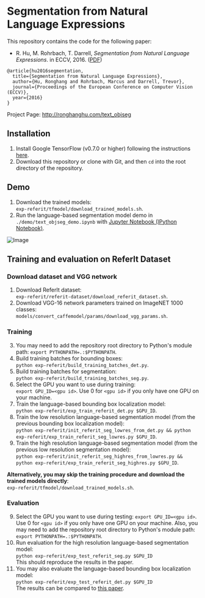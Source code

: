 # Segmentation from Natural Language Expressions
This repository contains the code for the following paper:

* R. Hu, M. Rohrbach, T. Darrell, *Segmentation from Natural Language Expressions*. in ECCV, 2016. ([PDF](http://arxiv.org/pdf/1603.06180))
```
@article{hu2016segmentation,
  title={Segmentation from Natural Language Expressions},
  author={Hu, Ronghang and Rohrbach, Marcus and Darrell, Trevor},
  journal={Proceedings of the European Conference on Computer Vision (ECCV)},
  year={2016}
}
```

Project Page: http://ronghanghu.com/text_objseg  

## Installation
1. Install Google TensorFlow (v0.7.0 or higher) following the instructions [here](https://www.tensorflow.org/versions/master/get_started/os_setup.html).
2. Download this repository or clone with Git, and then `cd` into the root directory of the repository.

## Demo
1. Download the trained models:  
`exp-referit/tfmodel/download_trained_models.sh`.
2. Run the language-based segmentation model demo in `./demo/text_objseg_demo.ipynb` with [Jupyter Notebook (IPython Notebook)](http://ipython.org/notebook.html).

![Image](http://www.eecs.berkeley.edu/~ronghang/projects/text_objseg/text_objseg_demo.jpg)

## Training and evaluation on ReferIt Dataset

### Download dataset and VGG network
1. Download ReferIt dataset:  
`exp-referit/referit-dataset/download_referit_dataset.sh`.
2. Download VGG-16 network parameters trained on ImageNET 1000 classes:  
`models/convert_caffemodel/params/download_vgg_params.sh`.

### Training
3. You may need to add the repository root directory to Python's module path: `export PYTHONPATH=.:$PYTHONPATH`.
4. Build training batches for bounding boxes:  
`python exp-referit/build_training_batches_det.py`.
5. Build training batches for segmentation:  
`python exp-referit/build_training_batches_seg.py`.
6. Select the GPU you want to use during training:  
`export GPU_ID=<gpu id>`. Use 0 for `<gpu id>` if you only have one GPU on your machine.
5. Train the language-based bounding box localization model:  
`python exp-referit/exp_train_referit_det.py $GPU_ID`.
7. Train the low resolution language-based segmentation model (from the previous bounding box localization model):  
`python exp-referit/init_referit_seg_lowres_from_det.py && python exp-referit/exp_train_referit_seg_lowres.py $GPU_ID`.
8. Train the high resolution language-based segmentation model (from the previous low resolution segmentation model):  
`python exp-referit/init_referit_seg_highres_from_lowres.py && python exp-referit/exp_train_referit_seg_highres.py $GPU_ID`.

**Alternatively, you may skip the training procedure and download the trained models directly**:  
`exp-referit/tfmodel/download_trained_models.sh`.

### Evaluation
9. Select the GPU you want to use during testing: `export GPU_ID=<gpu id>`. Use 0 for `<gpu id>` if you only have one GPU on your machine. Also, you may need to add the repository root directory to Python's module path: `export PYTHONPATH=.:$PYTHONPATH`.
10. Run evaluation for the high resolution language-based segmentation model:  
`python exp-referit/exp_test_referit_seg.py $GPU_ID`  
This should reproduce the results in the paper.
11. You may also evaluate the language-based bounding box localization model:  
`python exp-referit/exp_test_referit_det.py $GPU_ID`  
The results can be compared to [this paper](http://ronghanghu.com/text_obj_retrieval/).
